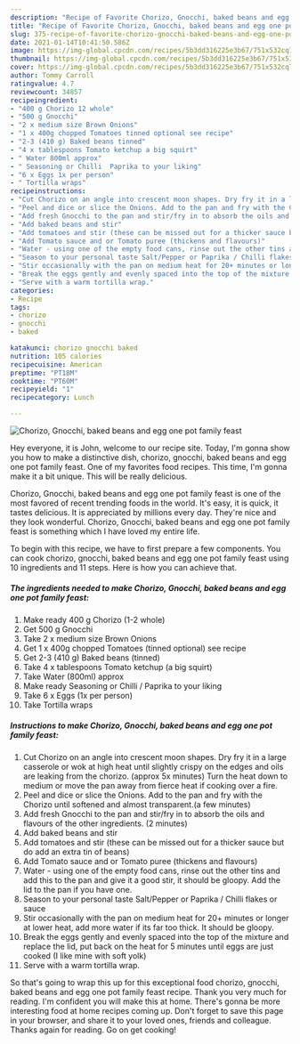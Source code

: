 ```yaml
---
description: "Recipe of Favorite Chorizo, Gnocchi, baked beans and egg one pot family feast"
title: "Recipe of Favorite Chorizo, Gnocchi, baked beans and egg one pot family feast"
slug: 375-recipe-of-favorite-chorizo-gnocchi-baked-beans-and-egg-one-pot-family-feast
date: 2021-01-14T10:41:50.586Z
image: https://img-global.cpcdn.com/recipes/5b3dd316225e3b67/751x532cq70/chorizo-gnocchi-baked-beans-and-egg-one-pot-family-feast-recipe-main-photo.jpg
thumbnail: https://img-global.cpcdn.com/recipes/5b3dd316225e3b67/751x532cq70/chorizo-gnocchi-baked-beans-and-egg-one-pot-family-feast-recipe-main-photo.jpg
cover: https://img-global.cpcdn.com/recipes/5b3dd316225e3b67/751x532cq70/chorizo-gnocchi-baked-beans-and-egg-one-pot-family-feast-recipe-main-photo.jpg
author: Tommy Carroll
ratingvalue: 4.7
reviewcount: 34857
recipeingredient:
- "400 g Chorizo 12 whole"
- "500 g Gnocchi"
- "2 x medium size Brown Onions"
- "1 x 400g chopped Tomatoes tinned optional see recipe"
- "2-3 (410 g) Baked beans tinned"
- "4 x tablespoons Tomato ketchup a big squirt"
- " Water 800ml approx"
- " Seasoning or Chilli  Paprika to your liking"
- "6 x Eggs 1x per person"
- " Tortilla wraps"
recipeinstructions:
- "Cut Chorizo on an angle into crescent moon shapes. Dry fry it in a large casserole or wok at high heat until slightly crispy on the edges and oils are leaking from the chorizo. (approx 5x minutes) Turn the heat down to medium or move the pan away from fierce heat if cooking over a fire."
- "Peel and dice or slice the Onions. Add to the pan and fry with the Chorizo until softened and almost transparent.(a few minutes)"
- "Add fresh Gnocchi to the pan and stir/fry in to absorb the oils and flavours of the other ingredients. (2 minutes)"
- "Add baked beans and stir"
- "Add tomatoes and stir (these can be missed out for a thicker sauce but do add an extra tin of beans)"
- "Add Tomato sauce and or Tomato puree (thickens and flavours)"
- "Water - using one of the empty food cans, rinse out the other tins and add this to the pan and give it a good stir, it should be gloopy. Add the lid to the pan if you have one."
- "Season to your personal taste Salt/Pepper or Paprika / Chilli flakes or sauce"
- "Stir occasionally with the pan on medium heat for 20+ minutes or longer at lower heat, add more water if its far too thick. It should be gloopy."
- "Break the eggs gently and evenly spaced into the top of the mixture and replace the lid, put back on the heat for 5 minutes until eggs are just cooked (I like mine with soft yolk)"
- "Serve with a warm tortilla wrap."
categories:
- Recipe
tags:
- chorizo
- gnocchi
- baked

katakunci: chorizo gnocchi baked 
nutrition: 105 calories
recipecuisine: American
preptime: "PT18M"
cooktime: "PT60M"
recipeyield: "1"
recipecategory: Lunch

---
```



![Chorizo, Gnocchi, baked beans and egg one pot family feast](https://img-global.cpcdn.com/recipes/5b3dd316225e3b67/751x532cq70/chorizo-gnocchi-baked-beans-and-egg-one-pot-family-feast-recipe-main-photo.jpg)

Hey everyone, it is John, welcome to our recipe site. Today, I'm gonna show you how to make a distinctive dish, chorizo, gnocchi, baked beans and egg one pot family feast. One of my favorites food recipes. This time, I'm gonna make it a bit unique. This will be really delicious.

Chorizo, Gnocchi, baked beans and egg one pot family feast is one of the most favored of recent trending foods in the world. It's easy, it is quick, it tastes delicious. It is appreciated by millions every day. They're nice and they look wonderful. Chorizo, Gnocchi, baked beans and egg one pot family feast is something which I have loved my entire life.




To begin with this recipe, we have to first prepare a few components. You can cook chorizo, gnocchi, baked beans and egg one pot family feast using 10 ingredients and 11 steps. Here is how you can achieve that.

<!--inarticleads1-->

##### The ingredients needed to make Chorizo, Gnocchi, baked beans and egg one pot family feast:

1. Make ready 400 g Chorizo (1-2 whole)
1. Get 500 g Gnocchi
1. Take 2 x medium size Brown Onions
1. Get 1 x 400g chopped Tomatoes (tinned optional) see recipe
1. Get 2-3 (410 g) Baked beans (tinned)
1. Take 4 x tablespoons Tomato ketchup (a big squirt)
1. Take  Water (800ml) approx
1. Make ready  Seasoning or Chilli / Paprika to your liking
1. Take 6 x Eggs (1x per person)
1. Take  Tortilla wraps




<!--inarticleads2-->

##### Instructions to make Chorizo, Gnocchi, baked beans and egg one pot family feast:

1. Cut Chorizo on an angle into crescent moon shapes. Dry fry it in a large casserole or wok at high heat until slightly crispy on the edges and oils are leaking from the chorizo. (approx 5x minutes) Turn the heat down to medium or move the pan away from fierce heat if cooking over a fire.
1. Peel and dice or slice the Onions. Add to the pan and fry with the Chorizo until softened and almost transparent.(a few minutes)
1. Add fresh Gnocchi to the pan and stir/fry in to absorb the oils and flavours of the other ingredients. (2 minutes)
1. Add baked beans and stir
1. Add tomatoes and stir (these can be missed out for a thicker sauce but do add an extra tin of beans)
1. Add Tomato sauce and or Tomato puree (thickens and flavours)
1. Water - using one of the empty food cans, rinse out the other tins and add this to the pan and give it a good stir, it should be gloopy. Add the lid to the pan if you have one.
1. Season to your personal taste Salt/Pepper or Paprika / Chilli flakes or sauce
1. Stir occasionally with the pan on medium heat for 20+ minutes or longer at lower heat, add more water if its far too thick. It should be gloopy.
1. Break the eggs gently and evenly spaced into the top of the mixture and replace the lid, put back on the heat for 5 minutes until eggs are just cooked (I like mine with soft yolk)
1. Serve with a warm tortilla wrap.




So that's going to wrap this up for this exceptional food chorizo, gnocchi, baked beans and egg one pot family feast recipe. Thank you very much for reading. I'm confident you will make this at home. There's gonna be more interesting food at home recipes coming up. Don't forget to save this page in your browser, and share it to your loved ones, friends and colleague. Thanks again for reading. Go on get cooking!
